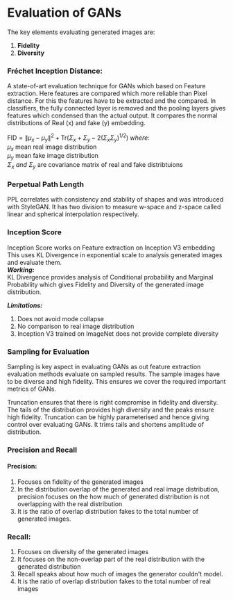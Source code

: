 # Evaluation of GANs

The key elements evaluating generated images are:
1. **Fidelity**
2. **Diversity**

### Fréchet Inception Distance:
A state-of-art evaluation technique for GANs which based on Feature extraction. Here features are compared which more reliable than Pixel distance. For this the features have to be extracted and the compared. In classifiers, the fully connected layer is removed and the pooling layers gives features which condensed than the actual output. It compares the normal distributions of Real (x) and fake (y) embedding.

$\text{FID} = \|\mu_x - \mu_y\|^2 + \text{Tr}(\Sigma_x + \Sigma_y - 2(\Sigma_x\Sigma_y)^{1/2})$
$where:$  
$\mu_x \ \text{mean real image distribution}$  
$\mu_y \ \text{mean fake image distribution}$   
$\Sigma_x \ and \ \Sigma_y \ \text{are covariance matrix of real and fake distribtuions}$

### Perpetual Path Length  
PPL correlates with consistency and stability of shapes and was introduced with StyleGAN. It has two division to measure w-space and z-space called linear and spherical interpolation respectively.  

### Inception Score
Inception Score works on Feature extraction on Inception V3 embedding This uses KL Divergence in exponential scale to analysis generated images and evaluate them.  
***Working:***  
KL Divergence provides analysis of Conditional probability and Marginal Probability which gives Fidelity and Diversity of the generated image distribution.

***Limitations:***
1. Does not avoid mode collapse  
2. No comparison to real image distribution  
3. Inception V3 trained on ImageNet does not provide complete diversity

### Sampling for Evaluation
Sampling is key aspect in evaluating GANs as out feature extraction evaluation methods evaluate on sampled results. The sample images have to be diverse and high fidelity. This ensures we cover the required important metrics of GANs.    
  
Truncation ensures that there is right compromise in fidelity and diversity. The tails of the distribution provides high diversity and the peaks ensure high fidelity. Truncation can be highly parameterised and hence giving control over evaluating GANs. It trims tails and shortens amplitude of distribution.  

### Precision and Recall

#### Precision:  
1. Focuses on fidelity of the generated images
2. In the distribution overlap of the generated and real image distribution, precision focuses on the how much of generated distribution is not overlapping with the real distribution
3. It is the ratio of overlap distribution fakes to the total number of generated images.

### Recall:  
1. Focuses on diversity of the generated images
2. It focuses on the non-overlap part of the real distribution with the generated distribution
3. Recall speaks about how much of images the generator couldn't model.
4. It is the ratio of overlap distribution fakes to the total number of real images
